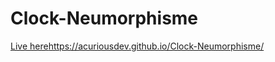 # Clock-Neumorphisme

[Live here](https://acuriousdev.github.io/Clock-Neumorphisme/)https://acuriousdev.github.io/Clock-Neumorphisme/
